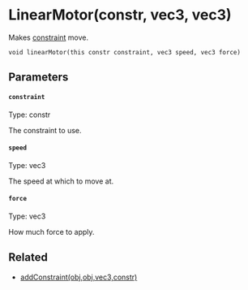 # LinearMotor(constr, vec3, vec3)

Makes [constraint](#constraint) move.

```
void linearMotor(this constr constraint, vec3 speed, vec3 force)
```

## Parameters

#### `constraint`
Type: constr

The constraint to use.

#### `speed`
Type: vec3

The speed at which to move at.

#### `force`
Type: vec3

How much force to apply.

## Related

 - [addConstraint(obj,obj,vec3,constr)](/MdDocs/Functions/Physics/AddConstraint.md)

